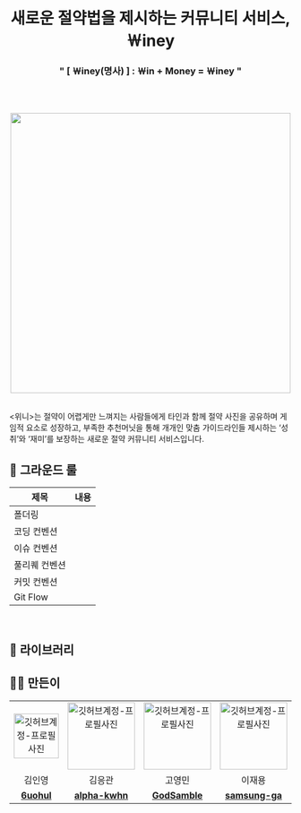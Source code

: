 
<div align="center">
  <h1>새로운 절약법을 제시하는 커뮤니티 서비스, ￦iney</h1>
  <h3>" [ ￦iney(명사) ] : ￦in + Money = ￦iney "</h3>
</div>

  
<br/>

<br/>

<p align="center"><img width="500" src="https://github.com/team-winey/Winey-iOS/assets/105866831/046b7ee8-7554-4bee-95f7-c4f0bd115445" width="50"></p>

<br/>
<위니>는 절약이 어렵게만 느껴지는 사람들에게  타인과 함께 절약 사진을 공유하며 게임적 요소로 성장하고, 부족한 추천머닛을 통해 개개인 맞춤 가이드라인들 제시하는 ‘성취’와 ‘재미’를 보장하는 새로운 절약 커뮤니티 서비스입니다.
<br/>


<h2>🔫 그라운드 룰</h2>

| 제목        | 내용                                                                             |
| ----------- | -------------------------------------------------------------------------------- |
|폴더링||
|코딩 컨벤션||
|이슈 컨벤션||
|풀리퀘 컨벤션||
|커밋 컨벤션||
|Git Flow|

<br/>

<h2>📔 라이브러리</h2>
<h2>🫵🏻 만든이</h2>
<table align="center">
    <tr>
      <td align="center">
        <img src="https://github.com/team-winey/Winey-iOS/assets/56102421/5d079a12-5bc3-4024-9e6d-21e357b4570a" width="80" alt="깃허브계정-프로필사진">
      </td>
      <td align="center">
        <img src="https://github.com/team-winey/Winey-iOS/assets/105866831/64e8c0e1-0bfb-43a0-9cb8-34057aff715a" width="120" alt="깃허브계정-프로필사진">
      </td>
      <td align="center">
        <img src="https://github.com/team-winey/Winey-iOS/assets/56102421/aca4538a-5ed4-4b60-8e66-425306690105" width="120" alt="깃허브계정-프로필사진">
      </td>
      <td align="center">
        <img src="https://github.com/team-winey/Winey-iOS/assets/105866831/51d1d91b-7256-446f-b63b-0399820b2374" width="120" alt="깃허브계정-프로필사진">
      </td>
    </tr>
    <tr align="center">
      <td>
        김인영 
      </td>
       <td>
            김응관
      </td>
       <td>
            고영민
      </td>
       <td>
            이재용
      </td>
    </tr>
      <tr align="center">
      <td>
        <a href="https://github.com/6uohul"><b>6uohul</b></a>
      </td>
      <td>
        <a href="https://github.com/alpha-kwhn"><b>alpha-kwhn</b></a>
      </td>
      <td>
        <a href="https://github.com/GodSamble"><b>GodSamble</b></a>
      </td>
      <td>
        <a href="https://github.com/samsung-ga"><b>samsung-ga</b></a>
      </td>
    </tr>
</table>
